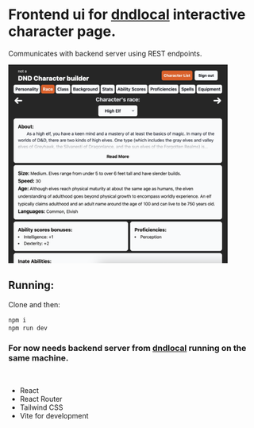# Frontend ui for [dndlocal](https://github.com/Dagonite6/dndlocal) interactive character page.

Communicates with backend server using REST endpoints.

<img style="height: 400px;
  width: auto;" src="https://github.com/Dagonite6/dndlocal-react-ui/blob/main/readme1.png?raw=true"> 


## Running:
Clone and then:

    npm i
    npm run dev

### For now needs backend server from [dndlocal](https://github.com/Dagonite6/dndlocal) running on the same machine.

<br>

* React
* React Router
* Tailwind CSS
* Vite for development